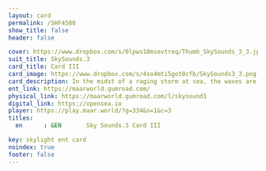 ```yaml
---
layout: card
permalink: /SHF4580
show_title: false
header: false

cover: https://www.dropbox.com/s/0lpws18msevtreq/Thumb_SkySounds_3_3.jpg?raw=1
suit_title: SkySounds.3
card_title: Card III
card_image: https://www.dropbox.com/s/4so4mti5got0cfb/SkySounds3_3.png?raw=1
card_description: In the midst of a raging storm at sea, the waves are a symphony of regularity and chaos, a constant flow of energy that holds within it micro and macro frequencies. Beneath the surface, strange and beautiful beings thrive, communicating through a language of song and movement. The sea is not just a body of water, but a living entity, pulsing with life and energy. The ambient music of the sea can be heard in the crashing of the waves, the whispers of the tide, and the symphony of creatures that call it home. 
ent_link: https://maarworld.gumroad.com/
physical_link: https://maarworld.gumroad.com/l/skysound1
digital_link: https://opensea.io
player: https://play.maar.world/?g=334&s=1&c=3
titles:
  en      : &EN       Sky Sounds.3 Card III

key: skylight ent card 
noindex: true
footer: false
---
```

